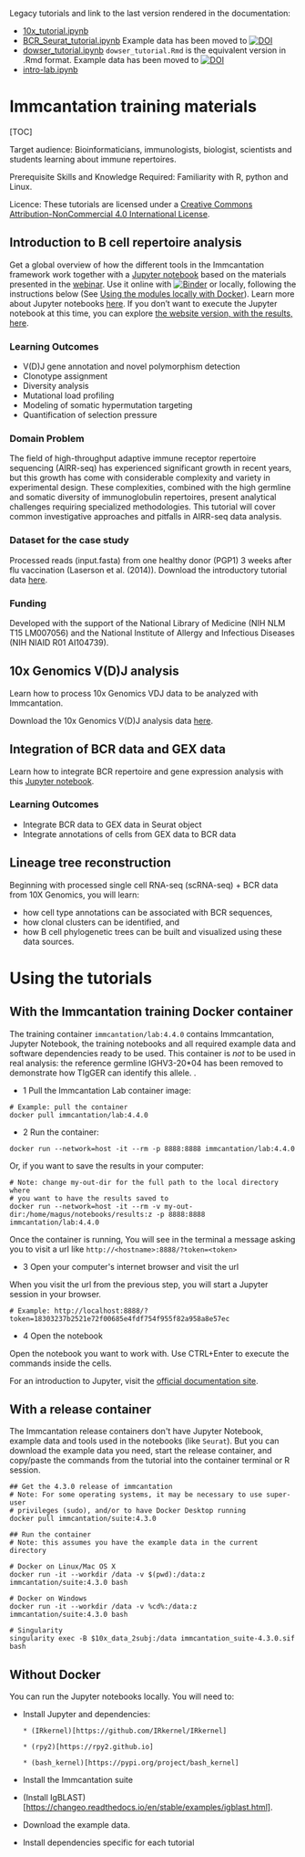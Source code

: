 Legacy tutorials and link to the last version rendered in the documentation:

* [10x_tutorial.ipynb](https://immcantation.readthedocs.io/en/4.4.0/tutorials/10x_tutorial.html)
* [BCR_Seurat_tutorial.ipynb](https://immcantation.readthedocs.io/en/4.4.0/tutorials/BCR_Seurat_tutorial.html) Example data has been moved to [![DOI](https://zenodo.org/badge/DOI/10.5281/zenodo.11181600.svg)](https://doi.org/10.5281/zenodo.11181600)
* [dowser_tutorial.ipynb](https://immcantation.readthedocs.io/en/4.4.0/tutorials/dowser_tutorial.html) `dowser_tutorial.Rmd` is the equivalent version in .Rmd format. Example data has been moved to [![DOI](https://zenodo.org/badge/DOI/10.5281/zenodo.11181600.svg)](https://doi.org/10.5281/zenodo.11181600)
* [intro-lab.ipynb](https://immcantation.readthedocs.io/en/4.4.0/tutorials/intro-lab.html)


# Immcantation training materials

[TOC]

Target audience: Bioinformaticians, immunologists, biologist, scientists and students learning about immune repertoires.

Prerequisite Skills and Knowledge Required: Familiarity with R, python and Linux.

Licence: These tutorials are licensed under a [Creative Commons Attribution-NonCommercial 4.0 International License](https://creativecommons.org/licenses/by-nc/4.0/).

## Introduction to B cell repertoire analysis

Get a global overview of how the different tools in the Immcantation framework work together with a [Jupyter notebook](intro-lab.ipynb?viewer=nbviewer) based on the materials presented in the [webinar](https://immcantation.eventbrite.com). Use it online with
[![Binder](https://mybinder.org/badge_logo.svg)](https://mybinder.org/v2/gh/immcantation/immcantation-lab/master) or locally, following the instructions below (See [Using the modules locally with Docker](#markdown-header-using-the-modules-locally-with-docker)). Learn more about Jupyter notebooks [here](https://jupyter-notebook-beginner-guide.readthedocs.io/en/latest/). If you don’t want to execute the Jupyter notebook at this time, you can explore [the website version, with the results, here](https://kleinstein.bitbucket.io/getting_started/intro-lab/index.html).

### Learning Outcomes

* V(D)J gene annotation and novel polymorphism detection
* Clonotype assignment
* Diversity analysis
* Mutational load profiling
* Modeling of somatic hypermutation targeting
* Quantification of selection pressure

### Domain Problem

The field of high-throughput adaptive immune receptor repertoire sequencing (AIRR-seq) has experienced significant growth in recent years, but this growth has come with considerable complexity and variety in experimental design. These complexities, combined with the high germline and somatic diversity of immunoglobulin repertoires, present analytical challenges requiring specialized methodologies. This tutorial will cover common investigative approaches and pitfalls in AIRR-seq data analysis.

### Dataset for the case study

Processed reads (input.fasta) from one healthy donor (PGP1) 3 weeks after flu vaccination (Laserson et al. (2014)). Download the introductory tutorial data [here](https://yale.box.com/shared/static/4bo611b70x8u92qvss1pypmcr9wmqil4).

### Funding

Developed with the support of the National Library of Medicine (NIH NLM T15 LM007056) and the National Institute of Allergy and Infectious Diseases (NIH NIAID R01 AI104739).

## 10x Genomics V(D)J analysis

Learn how to process 10x Genomics VDJ data to be analyzed with Immcantation.

Download the 10x Genomics V(D)J analysis data [here](http://clip.med.yale.edu/immcantation/examples/10x_data_2subj.zip).

## Integration of BCR data and GEX data

Learn how to integrate BCR repertoire and gene expression analysis with this [Jupyter notebook](BCR_Seurat_tutorial.ipynb?viewer=nbviewer).


### Learning Outcomes

* Integrate BCR data to GEX data in Seurat object
* Integrate annotations of cells from GEX data to BCR data

## Lineage tree reconstruction

Beginning with processed single cell RNA-seq (scRNA-seq) + BCR data from 10X Genomics, you will learn:

* how cell type annotations can be associated with BCR sequences,
* how clonal clusters can be identified, and
* how B cell phylogenetic trees can be built and visualized using these data sources.

# Using the tutorials

## With the Immcantation training Docker container

The training container `immcantation/lab:4.4.0`
contains Immcantation, Jupyter Notebook,
the training notebooks and all
required example data and software dependencies
ready to be used. This container is *not* to be
used in real analysis: the reference germline
IGHV3-20*04 has been removed to demonstrate how
TIgGER can identify this allele.
.

* 1 Pull the Immcantation Lab container image:

```
# Example: pull the container
docker pull immcantation/lab:4.4.0
```

* 2 Run the container:

```
docker run --network=host -it --rm -p 8888:8888 immcantation/lab:4.4.0
```

Or, if you want to save the results in your computer:

```
# Note: change my-out-dir for the full path to the local directory where
# you want to have the results saved to
docker run --network=host -it --rm -v my-out-dir:/home/magus/notebooks/results:z -p 8888:8888 immcantation/lab:4.4.0
```

Once the container is running, You will see in the terminal a message asking you to visit a url like `http://<hostname>:8888/?token=<token>`

* 3 Open your computer's internet browser and visit the url

When you visit the url from the previous step, you will start a Jupyter session in your browser.

```
# Example: http://localhost:8888/?token=18303237b2521e72f00685e4fdf754f955f82a958a8e57ec
```

* 4 Open the notebook

Open the notebook you want to work with. Use CTRL+Enter to execute the commands inside the cells.

For an introduction to Jupyter, visit the [official documentation site](https://jupyter-notebook.readthedocs.io/en/latest/).

## With a release container

The Immcantation release containers don't have Jupyter Notebook,
example data and tools used in the notebooks (like `Seurat`).
But you can download the example data you need, start the
release container, and copy/paste the commands from the tutorial into
the container terminal or R session.

```
## Get the 4.3.0 release of immcantation
# Note: For some operating systems, it may be necessary to use super-user
# privileges (sudo), and/or to have Docker Desktop running
docker pull immcantation/suite:4.3.0

## Run the container
# Note: this assumes you have the example data in the current directory

# Docker on Linux/Mac OS X
docker run -it --workdir /data -v $(pwd):/data:z immcantation/suite:4.3.0 bash

# Docker on Windows
docker run -it --workdir /data -v %cd%:/data:z immcantation/suite:4.3.0 bash

# Singularity
singularity exec -B $10x_data_2subj:/data immcantation_suite-4.3.0.sif bash
```

## Without Docker

You can run the Jupyter notebooks locally. You will need to:

* Install Jupyter and dependencies:

      * (IRkernel)[https://github.com/IRkernel/IRkernel]

      * (rpy2)[https://rpy2.github.io]

      * (bash_kernel)[https://pypi.org/project/bash_kernel]

* Install the Immcantation suite

* (Install IgBLAST)[https://changeo.readthedocs.io/en/stable/examples/igblast.html].

* Download the example data.

* Install dependencies specific for each tutorial

